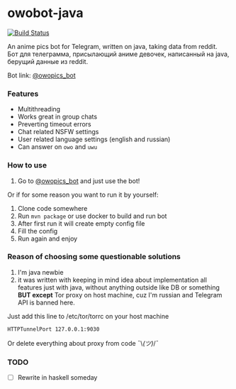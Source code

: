 # owobot-java
[![Build Status](https://travis-ci.com/ASPIRINswag/owobot-java.svg?branch=master)](https://travis-ci.com/ASPIRINswag/owobot-java)

An anime pics bot for Telegram, written on java, taking data from reddit.   
Бот для телеграмма, присылающий аниме девочек, написанный на java, берущий данные из reddit.

Bot link:  [@owopics_bot](https://t.me/owopics_bot)

### Features
* Multithreading
* Works great in group chats
* Preverting timeout errors
* Chat related NSFW settings
* User related language settings (english and russian)
* Can answer on `owo` and `uwu`

### How to use
1. Go to [@owopics_bot](https://t.me/owopics_bot) and just use the bot!

Or if for some reason you want to run it by yourself:

1. Clone code somewhere
2. Run `mvn package` or use docker to build and run bot
3. After first run it will create empty config file
4. Fill the config
5. Run again and enjoy

### Reason of choosing some questionable solutions
1. I'm java newbie
2. it was written with keeping in mind idea about implementation all features just with java, without anything outside like DB or something **BUT except** Tor proxy on host machine, cuz I'm russian and Telegram API is banned here. 

Just add this line to /etc/tor/torrc on your host machine
```
HTTPTunnelPort 127.0.0.1:9030
```
Or delete everything about proxy from code ¯\\_(ツ)_/¯

### TODO
- [ ] Rewrite in haskell someday
